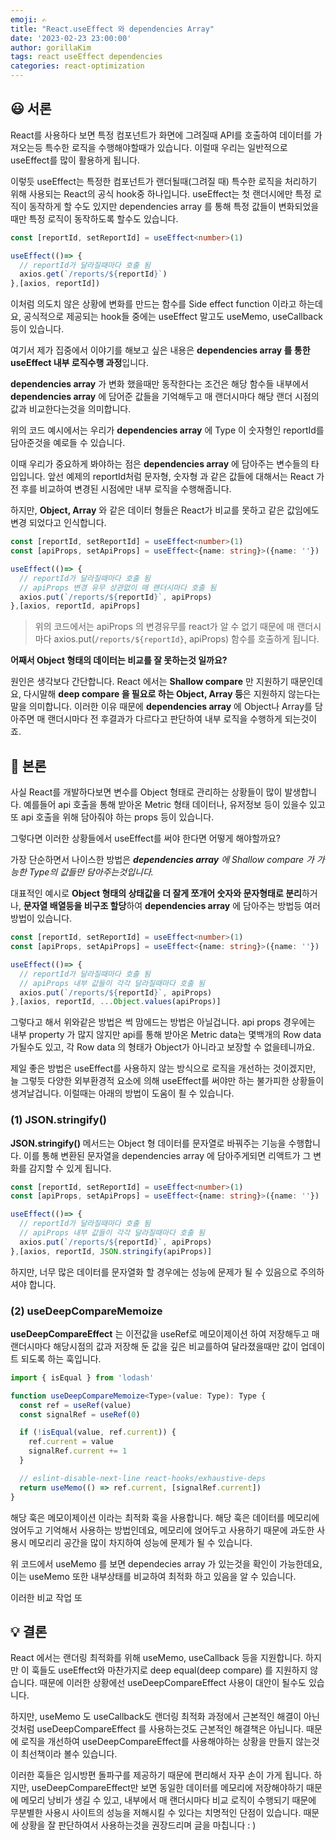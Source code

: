 ```yaml
---
emoji: ✍️
title: "React.useEffect 와 dependencies Array"
date: '2023-02-23 23:00:00'
author: gorillaKim
tags: react useEffect dependencies
categories: react-optimization
---
```


## 😃 서론
React를 사용하다 보면 특정 컴포넌트가 화면에 그려질때 API를 호출하여 데이터를 가져오는등 특수한 로직을 수행해야할때가 있습니다. 이럴때 우리는 일반적으로 useEffect를 많이 활용하게 됩니다.

이렇듯 useEffect는 특정한 컴포넌트가 랜더될때(그려질 때) 특수한 로직을 처리하기 위해 사용되는 React의 공식 hook중 하나입니다. useEffect는 첫 랜더시에만 특정 로직이 동작하게 할 수도 있지만 dependencies array 를 통해 특정 값들이 변화되었을때만 특정 로직이 동작하도록 할수도 있습니다.

```typescript
const [reportId, setReportId] = useEffect<number>(1)

useEffect(()=> {
  // reportId가 달라질때마다 호출 됨
  axios.get(`/reports/${reportId}`)
},[axios, reportId])
```

이처럼 의도치 않은 상황에 변화를 만드는 함수를 Side effect function 이라고 하는데요, 공식적으로 제공되는 hook들 중에는 useEffect 말고도 useMemo, useCallback 등이 있습니다.

여기서 제가 집중에서 이야기를 해보고 싶은 내용은 **dependencies array 를 통한 useEffect 내부 로직수행 과정**입니다.

**dependencies array** 가 변화 했을때만 동작한다는 조건은 해당 함수들 내부에서 **dependencies array** 에 담어준 값들을 기억해두고 매 랜더시마다 해당 랜더 시점의 값과 비교한다는것을 의미합니다.

위의 코드 예시에서는 우리가 **dependencies array** 에 Type 이 숫자형인 reportId를 담아준것을 예로들 수 있습니다. 

이때 우리가 중요하게 봐야하는 점은 **dependencies array** 에 담아주는 변수들의 타입입니다. 앞선 예제의 reportId처럼  문자형, 숫자형 과 같은 값들에 대해서는 React 가 전 후를 비교하여 변경된 시점에만 내부 로직을 수행해줍니다.

하지만, **Object, Array** 와 같은 데이터 형들은 React가 비교를 못하고 같은 값임에도 변경 되었다고 인식합니다.

```typescript
const [reportId, setReportId] = useEffect<number>(1)
const [apiProps, setApiProps] = useEffect<{name: string}>({name: ''})

useEffect(()=> {
  // reportId가 달라질때마다 호출 됨
  // apiProps 변경 유무 상관없이 매 랜더시마다 호출 됨
  axios.put(`/reports/${reportId}`, apiProps)
},[axios, reportId, apiProps]
```
> 위의 코드에서는 apiProps 의 변경유무를 react가 알 수 없기 때문에 매 랜더시마다 axios.put(`/reports/${reportId}`, apiProps) 함수를 호출하게 됩니다.

**어째서 Object 형태의 데이터는 비교를 잘 못하는것 일까요?**

원인은 생각보다 간단합니다. React 에서는 **Shallow compare** 만 지원하기 때문인데요, 다시말해 **deep compare 을 필요로 하는 Object, Array 등**은 지원하지 않는다는말을 의미합니다. 이러한 이유 때문에 **dependencies array** 에 Object나 Array를 담아주면 매 랜더시마다 전 후결과가 다르다고 판단하여 내부 로직을 수행하게 되는것이죠.

## 🤔 본론
사실 React를 개발하다보면 변수를 Object 형태로 관리하는 상황들이 많이 발생합니다. 예를들어 api 호출을 통해 받아온 Metric 형태 데이터나, 유저정보 등이 있을수 있고 또 api 호출을 위해 담아줘야 하는 props 등이 있습니다.

그렇다면 이러한 상황들에서 useEffect를 써야 한다면 어떻게 해야할까요?

가장 단순하면서 나이스한 방법은  _**dependencies array** 에 Shallow compare 가 가능한 Type의 값들만 담아주는것입니다._  

대표적인 예시로 **Object 형태의 상태값을 더 잘게 쪼개어 숫자와 문자형태로 분리**하거나, **문자열 배열등을 비구조 할당**하여 **dependencies array** 에 담아주는 방법등 여러방법이 있습니다.

```typescript
const [reportId, setReportId] = useEffect<number>(1)
const [apiProps, setApiProps] = useEffect<{name: string}>({name: ''})

useEffect(()=> {
  // reportId가 달라질때마다 호출 됨
  // apiProps 내부 값들이 각각 달라질때마다 호출 됨
  axios.put(`/reports/${reportId}`, apiProps)
},[axios, reportId, ...Object.values(apiProps)]
```

그렇다고 해서 위와같은 방법은 썩 맘에드는 방법은 아닐겁니다.  api props 경우에는 내부 property 가 많지 않지만 api를 통해 받아온 Metric data는 몇백개의 Row data 가될수도 있고, 각 Row data 의 형태가  Object가 아니라고 보장할 수 없을테니까요.

제일 좋은 방법은 useEffect를 사용하지 않는 방식으로 로직을 개선하는 것이겠지만, 늘 그렇듯 다양한 외부환경적 요소에 의해 useEffect를 써야만 하는 불가피한 상황들이 생겨날겁니다. 이럴때는 아래의 방법이 도움이 죌 수 있습니다.

### (1) JSON.stringify()
**JSON.stringify()** 메서드는 Object 형 데이터를 문자열로 바꿔주는 기능을 수행합니다. 이를 통해 변환된 문자열을 dependencies array 에 담아주게되면 리액트가 그 변화를 감지할 수 있게 됩니다.

```typescript
const [reportId, setReportId] = useEffect<number>(1)
const [apiProps, setApiProps] = useEffect<{name: string}>({name: ''})

useEffect(()=> {
  // reportId가 달라질때마다 호출 됨
  // apiProps 내부 값들이 각각 달라질때마다 호출 됨
  axios.put(`/reports/${reportId}`, apiProps)
},[axios, reportId, JSON.stringify(apiProps)]
```

하지만, 너무 많은 데이터를 문자열화 할 경우에는 성능에 문제가 될 수 있음으로 주의하셔야 합니다.


### (2) useDeepCompareMemoize
**useDeepCompareEffect** 는 이전값을 useRef로 메모이제이션 하여 저장해두고 매 랜더시마다 해당시점의 값과 저장해 둔 값을 깊은 비교를하여 달라졌을때만 값이 업데이트 되도록 하는 훅입니다.

```typescript
import { isEqual } from 'lodash'

function useDeepCompareMemoize<Type>(value: Type): Type {
  const ref = useRef(value)
  const signalRef = useRef(0)

  if (!isEqual(value, ref.current)) {
    ref.current = value
    signalRef.current += 1
  }

  // eslint-disable-next-line react-hooks/exhaustive-deps
  return useMemo(() => ref.current, [signalRef.current])
}
```
해당 훅은 메모이제이션 이라는 최적화 훅을 사용합니다. 해당 훅은 데이터를 메모리에 얹어두고 기억해서 사용하는 방법인데요, 메모리에 얹어두고 사용하기 때문에 과도한 사용시 메모리리 공간을 많이 차지하여 성능에 문제가 될 수 있습니다.

위 코드에서 useMemo 를 보면 dependecies array 가 있는것을 확인이 가능한데요, 이는 useMemo 또한 내부상태를 비교하여 최적화 하고 있음을 알 수 있습니다.

이러한 비교 작업 또

## 💡 결론 

React 에서는 랜더링 최적화를 위해 useMemo, useCallback 등을 지원합니다. 하지만 이 훅들도 useEffect와 마찬가지로 deep equal(deep compare) 를 지원하지 않습니다. 때문에 이러한 상황에선 useDeepCompareEffect 사용이 대안이 될수도 있습니다.

하지만, useMemo 도 useCallback도 랜더링 최적화 과정에서 근본적인 해결이 아닌것처럼 useDeepCompareEffect 를 사용하는것도 근본적인 해결책은 아닙니다. 때문에 로직을 개선하여 useDeepCompareEffect를 사용해야하는 상황을 만들지 않는것이 최선책이라 볼수 있습니다.

이러한 훅들은 임시방편 돌파구를 제공하기 때문에 편리해서 자꾸 손이 가게 됩니다. 하지만, useDeepCompareEffect만 보면 동일한 데이터를 메모리에 저장해야하기 때문에 메모리 낭비가 생길 수 있고, 내부에서 매 랜더시마다 비교 로직이 수행되기 때문에 무분별한 사용시 사이트의 성능을 저해시킬 수 있다는 치명적인 단점이 있습니다. 때문에 상황을 잘 판단하여서 사용하는것을 권장드리며 글을 마칩니다 : )

```toc

```
<!--stackedit_data:
eyJoaXN0b3J5IjpbMTUwMjA2OTYyNl19
-->
